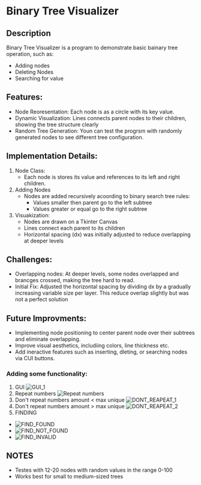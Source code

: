 # Binary Tree Visualizer
## Description
Binary Tree Visualizer is a program to demonstrate basic bainary tree operation, such as:
 * Adding nodes
 * Deleting Nodes
 * Searching for value

## Features:
 + Node Reoresentation: Each node is as a circle with its key value.
 + Dynamic Visualization: Lines connects parent nodes to their children, showing the tree structure clearly
 + Random Tree Generation: Youn can test the progrsm with randomly generated nodes to see different tree configuration.
## Implementation Details:
1. Node Class:
    * Each node is stores its value and references to its left and right children.
2. Adding Nodes
    * Nodes are added recursively acoording to binary search tree rules:
        * Values smaller then parent go to the left subtree
        * Values greater or equal go to the right subtree
3. Visuakization:
    * Nodes are drawn on a Tkinter Canvas
    * Lines connect each parent to its children
    * Horizontal spacing (dx) was initially adjusted to reduce overlapping at deeper levels
## Challenges:
* Overlapping nodes: At deeper levels, some nodes overlapped and brancges crossed, making the tree hard to read.
* Initial Fix: Adjusted the horizontal spacing  by dividing dx by a gradually increasing variable size per layer. This reduce overlap slightly but was not a perfect solution
## Future Improvments:
* Implementing node positioning to center parent node over their subtrees and eliminate overlapping.
* Improve visual aesthetics, includiing colors, line thickness etc.
* Add ineractive features such as inserting, dleting, or searching nodes via CUI buttons.

### Adding some functionality:
1. GUI
![GUI_1](/images/GUI_1.png)
2. Repeat numbers
![Repeat numbers](/images/Repeat_numbers_example.png)
3. Don't repeat numbers amount < max unique
![DONT_REAPEAT_1](/images/Dont_repeat_number_example_1.png)
4. Don't repeat numbers amount > max unique
![DONT_REAPEAT_2](/images/Dont_repeat_number_example_2.png)
5. FINDING
 * ![FIND_FOUND](/images/find_FOUND.png)
 * ![FIND_NOT_FOUND](/images/Find_NOT_FOUND.png)
 * ![FIND_INVALID](/images/Find_INVALID.png)
## NOTES
* Testes with 12-20 nodes with random values in the range 0-100
* Works best for small to medium-sized trees 

